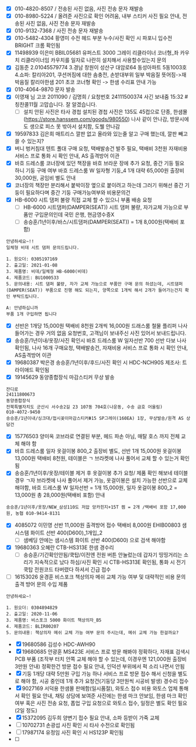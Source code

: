 - [x] 010-4820-8507 / 전송된 사진 없음, 사진 전송 문자 재발송
- [x] 010-8980-5224 / 올려준 사진으로 확인 어려움, 내부 스티커 사진 필요 안내, 전송된 사진 없음, 사진 전송 문자 재발송
- [x] 010-9132-7368 / 사진 전송 문자 재발송
- [x] 010-5482-4304 황영미 수전 헤드 부분 누수/사진 확인 시 파포니 입수전 BRIGHT 크롬 확인됨
- [x] 11498939 이은미 BBIL05681 유퍼스트 3000 그레이 리클라이너 코너형_좌 카우치 리클라이너임  카우치를 일자로 나란히 설치해서 사용할수있는지 문의
- [x] 김동준 2.01045579774 3.경남 창원이 성산구 대암로64 동성아파트 5동1003호 4.쇼파: 칼리아201, 쿠션꺼짐에 대한 솜충전, 손받대부위 일부 박음질 뜻어짐->재박음질 칼리아한샘 201 초코 코너형 확인 -> 한샘 수리표 안내 가능
- [x] 010-4064-9870 문자 발송
- [x] 이영재 님 고코 2011090 / 김명희 / 요청번호 24111500374  사긴 보내줌 15:32 #칭찬콜11월  고맙습니다. 잘 알겠습니다.
  - [ ] 설치 안된 사진은 타사 경첩 설치된 경첩 사진은 135도 45컵으로 단종, 한샘몰(https://store.hanssem.com/goods/980550) 나사 같이 안나감, 방문시에도 생으로 피스 못 밖아서 설치함, 도웰 안나감
- [x] 19597833 김은희 매트리스 깔판 없고 올라와 있는줄 알고 구매 했는데, 깔판 빼고 쓸 수 있는지?
- [x] 버니 벙커침대 텐트 폴대 구매 요청, 택배발송건 발주 필요, 택배비 3천원 자재비용 서비스 프로 통화 시 확인 안내, AS 출격방어 이관
- [x] 바흐 드레스룸 코너장에 있던 책장을 바흐 브라운 장에 추가 요청, 중간 기둥 필요 하니 기둥 구매 여부 바흐 드레스룸 W 일자형 기둥_4 1개 대략 65,000원 출장비 30,000원, 공임비 별도 안내
- [x] 코너장의 책장만 분리해서 붙박이장 옆으로 붙이려고 하는데 그러기 위해선 중간 기둥이 필요하다며 중간 기둥 구매가능여부와 비용문의건
- [x] HB-6000 시트 댐퍼 불량 직접 교체 할 수 있으니 부품 배송 요청
  - [ ] HB-6000 시트댐퍼(DAMPER(SEAT)) 시트 댐퍼 불량, 자가교체 가능으로 부품만 구입문의인데 국민 은행, 현금영수증X
  - [ ] 송승훈/1년이후/바스/시트댐퍼(DAMPER(SEAT)) = 1개 8,000원(택배비 포함)
```
안녕하세요~!!
일체형 비데 시트 댐퍼 문의드립니다.

1. 원오더: 0305197169
2. 출고일: 2021-01-08
3. 제품명: 비데/일체형 HB-6000(비데)
4. 제품코드: BU1000533
5. 문의내용: 시트 댐퍼 불량, 자가 교체 가능으로 부품만 구매 문의 하셨는데, 시트댐퍼(DAMPER(SEAT)) 부품으로 진행 해도 되는지, 양쪽으로 1개씩 해서 2개가 들어가는건지 확인 부탁드립니다. 

A: 안녕하십니까
부품 1개 구입하면 됩니다
```
- [x] 선반은 1개당 15,000원 택배비 8천원 2개씩 16,000원 드래스룸 철물 플리퍼 나사 들어가는 경우 거의 없음 요청번호, 고객님이 보내주신 사진 있어서 보내드립니다.
- [x] 송승훈/1년이내/옷장/사진 확인시 바흐 드레스룸 W 일자선반 700 선반 다보 나사 확인됨, 나사 16개 구매요청, 택배발송건, 자재비용 서비스 프로 통화 시 확인 안내, AS출격방어 이관
- [x] 19680387 박은경 송승훈/1년이후/후드/사진 확인 시 HDC-NCH90S 제조사: 트라이애드 확인됨
- [x] 19145629 동양종합장식 마감스티커 무상 발송
```
잔디로
24111800673
동양종합장식
전북특별자치도 군산시 서수송2길 23 107동 704호(나운동, 수송 금호 어울림)
010-4072-9450
송승훈/1년이내/싱크대/접시꽂이마감스티커Φ15 SP그레이(160EA) 1장, 무상발송/원격 AS 상담건
```
- [x] 15776503 양미옥 코브라로 연결된 부분, 헤드 파손 아님, 매탈 호스 까지 전체 교체 해야 함
- [x] 바흐 드레스룸 일자 옷걸이봉 800_2 출장비 별도, 선반 1개 15,000원 옷걸이봉 13,000원 택배비 8천원, 테이블은 ㄱ 브라켓에 나사 풀어서 교체 할 수 있는거 확인됨
- [x] 송승훈/1년이후/옷장/테이블 제거 후 옷걸이봉 추가 요청/ 제품 확인 해보네 테이블 경우 ㄱ자 브라켓에 나사 풀어서 제거 가능, 옷걸이봉은 설치 가능한 선반으로 교체 해야함, 바흐 드레스룸 W 일자선반 = 1개 15,000원, 일자 옷걸이봉 800_2 = 13,000원 총 28,000원(택배비 포함) 안내
```
송승훈/1년이후/옷장/NEW_삼성110도 저압 앙카힌지+15T 켐 = 2개 /택배비 포함 17,000원, 농협 010-9414-8131 
```
- [x] 4085072 이민영 선반 11,000원 출격방어 접수 택배비 8,000원 	EHIB00803 샘시스템 화이트 선반 400(D600)_1개입_2 
  - [ ] 샘베딩 안에는 샘시스템 화이트 선반 400(D600) 으로 검색 해야함
- [x] 19680363 오혜란 CTB-HS313E 한샘 경수리
  - [ ] 송승훈/기간확인안됨/쿡탑/이전엔 전원 버튼 안눌렀는데 갑자기 띵띵거리는 소리가 지속적으로 났다 하심/사진 확인 시  CTB-HS313E 확인됨, 통화 시 전기 쿡탑 전원코드 타버렸다 하셔서 긴급 접수
- [ ] 16153026 윤경훈 비스포크 책상의자 메쉬 교체 가능 여부 및 대략적인 비용 문의 출격 방어 문의 수입 제품 
```
안녕하세요~!

1. 원오더: 0304894829
2. 출고일: 2020-11-06
3. 제품명: 비스포크 5000 화이트 책상의자_B5
4. 제품코드: BLIR00207
5. 문의내용: 책상의자 메쉬 교체 가능 여부 문의 주시는데, 메쉬 교체 가능 한걸까요?

```
- [x]  19680586 김성수 HDC-AWH90
- [x] 19680685 안광훈 MS423E 서비스 프로 방문 해봐야 정확하다, 자재표 검색시 PCB 부품 (조작부 터치 안쪽 교체 해야 할 수 있는데, 이경우엔 121,000원 출장비 3만원 안내) 정확한건 방문 접수 필요 안내, 인덕션 부위에서 퍽 소리 나면서 안됨
- [x] 기둥 1개당 대략 5만원 구입 가능 하나 서비스 프로 방문 접수 해서 신청을 별도로 해야 함, 시공 중인데 1개 추가 요청건(기둥당 3만원씩 시공비 발생) 경수리 접수
- [x] 9027169 서덕용 한샘몰 판매함(일시품절), 와토스 접수 비용 와토스 업체 통해서 확인 필요 안내, 채팅 상담에 보여준 사진에는 한샘 마크 안보임, 한샘 마크 확인 여부 혹은 사진 전송 요청, 폽업 구입 요청으로 와토스 접수, 일정은 별도 확인 필요 (2일 정도)
- [x] 15372095 김두희 양변기 접수 필요 안내, 소파 등받이 가죽 교체
- [ ] 10702731 손광섭 사진 확인 시 타사 수전으로 확인됨
- [ ] 17987174 유정임 사진 확인 시 HS123P 확인됨
- [ ] 